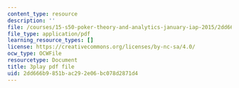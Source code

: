 ```yaml
---
content_type: resource
description: ''
file: /courses/15-s50-poker-theory-and-analytics-january-iap-2015/2dd666b9851bac292e06bc078d2871d4_JQSTRkGEiWw.pdf
file_type: application/pdf
learning_resource_types: []
license: https://creativecommons.org/licenses/by-nc-sa/4.0/
ocw_type: OCWFile
resourcetype: Document
title: 3play pdf file
uid: 2dd666b9-851b-ac29-2e06-bc078d2871d4
---
```

